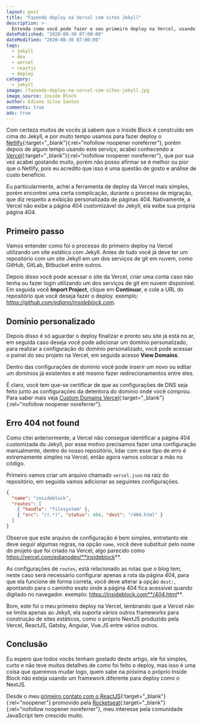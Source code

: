 ```yaml
---
layout: post
title: "Fazendo deploy na Vercel com sites Jekyll"
description: >-
  Entenda como você pode fazer o seu primeiro deploy na Vercel, usando qualquer tipo de Framework para construção de site estático.
datePublished: "2020-08-30 07:00:00"
dateModified: "2020-08-30 07:00:00"
tags:
  - jekyll
  - dev
  - vercel
  - reactjs
  - deploy
category:
  - jekyll
image: /fazendo-deploy-na-vercel-com-sites-jekyll.jpg
image_source: Inside Block
author: Ediano Silva Santos
comments: true
ads: true
---
```


Com certeza muitos de vocês já sabem que o Inside Block é construído em cima do Jekyll, e por muito tempo usamos para fazer deploy o [Netlify](https://www.netlify.com){:target="_blank"}{:rel="nofollow noopener noreferrer"},  porém depois de algum tempo usando este serviço,  acabei conhecendo a [Vercel](https://vercel.com){:target="_blank"}{:rel="nofollow noopener noreferrer"}, que por sua vez acabei gostando muito,  porém não posso afirmar se é melhor ou pior que o Netlify,  pois eu acredito que isso é uma questão de gosto e análise de custo benefício.

Eu particularmente, achei a ferramenta de deploy da Vercel mais simples,  porém encontrei uma certa complicação, durante o processo de migração,  que diz respeito a exibição personalizada de páginas 404.  Nativamente, a Vercel não exibe a página 404  customizável do Jekyll, ela exibe sua própria página 404.

## Primeiro passo

Vamos entender como foi o processo do primeiro deploy na Vercel utilizando um site estático com Jekyll. Antes de tudo você já deve ter um repositório com um site Jekyll em um dos serviços de git em nuvem, como GitHub, GitLab, Bitbucket entre outros.

Depois disso você pode acessar o site da Vercel,  criar uma conta caso não tenha ou fazer login utilizando um dos serviços de git em nuvem disponível. Em seguida você **Import Project**, clique em **Continuar**, e cole a URL do repositório que você deseja fazer o deploy. exemplo: *https://github.com/ediano/insideblock.com*.

## Domínio personalizado

Depois disso é só aguardar o deploy finalizar e pronto seu site já está no ar,  em seguida caso deseja você pode adicionar um domínio personalizado, para realizar a configuração do domínio personalizado,  você pode acessar o painel do seu projeto na Vercel, em seguida acesse **View Domains**.

Dentro das configurações de domínio você pode inserir um novo ou editar um domínios já existentes e até mesmo fazer redirecionamentos entre eles.

É claro, você tem que-se certificar de que as configurações de DNS seja feito junto as configurações da detentora do domínio onde você comprou. Para saber mais veja [Custom Domains Vercel](https://vercel.com/docs/custom-domains){:target="_blank"}{:rel="nofollow noopener noreferrer"}.

## Erro 404 not found

Como citei anteriormente, a Vercel  não consegue identificar a página 404 customizada do Jekyll, por esse motivo precisamos fazer uma configuração manualmente,  dentro do nosso repositório, lidar com esse tipo de erro é extremamente simples na Vercel,  então agora vamos colocar a mão no código.

Primeiro vamos criar um arquivo chamado `vercel.json`  na raiz do  repositório,  em seguida vamos adicionar as seguintes configurações.

```json
{
  "name": "insideblock",
  "routes": [
    { "handle": "filesystem" },
    { "src": "/(.*)", "status": 404, "dest": "/404.html" }
  ]
}
``` 

Observe que este arquivo de configuração é bem simples, entretanto ele deve seguir algumas regras,  na opção `name`,  você deve substituir pelo nome do projeto que foi criado na Vercel, algo parecido como https://vercel.com/edianodev/**insideblock**.

As configurações de `routes`,  está relacionado as rotas que o blog tem,  neste  caso será necessário configurar apenas a rota da página 404, para que ela funcione de forma correta,  você deve alterar a opção `dest:`,  apontando para o caminho exato onde a página 404 fica acessível quando digitado no navegador. exemplo: https://insideblock.com**/404.html**.

Bom, este foi o meu primeiro deploy na Vercel,  lembrando que a Vercel não  se limita apenas ao Jekyll,  ela suporta vários outros frameworks para construção de sites estáticos, como o próprio NextJS produzido pela Vercel, ReactJS, Gatsby, Angular, Vue.JS entre vários outros.

## Conclusão

Eu espero que todos vocês tenham gostado deste artigo,  ele foi simples, curto e não teve muitos detalhes de como foi feito o deploy, mas isso é uma coisa que queremos mudar logo,  quem sabe na próxima o próprio Inside Block não esteja usando um framework diferente para deploy como o NextJS.

Desde o meu [primeiro contato com o ReactJS](https://insideblock.com/blog/meu-primeiro-app-web-e-mobile-com-react-e-react-native/){:target="_blank"}{:rel="noopener"} promovido pela [Rocketseat](https://rocketseat.com.br/){:target="_blank"}{:rel="nofollow noopener noreferrer"}, meu interesse pela comunidade JavaScript tem crescido muito.
